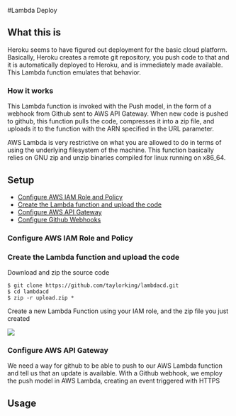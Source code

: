 #Lambda Deploy

## What this is
Heroku seems to have figured out deployment for the basic cloud platform. Basically, Heroku creates a remote git repository, you push code to that and it is automatically deployed to Heroku, and is immediately made available. This Lambda function emulates that behavior. 

### How it works
This Lambda function is invoked with the Push model, in the form of a webhook from Github sent to AWS API Gateway. When new code is pushed to github, this function pulls the code, compresses it into a zip file, and uploads it to the function with the ARN specified in the URL parameter.

AWS Lambda is very restrictive on what you are allowed to do in terms of using the underlying filesystem of the machine. This function basically relies on GNU zip and unzip binaries compiled for linux running on x86_64. 

## Setup
* [Configure AWS IAM Role and Policy]()
* [Create the Lambda function and upload the code
]()
* [Configure AWS API Gateway]()
* [Configure Github Webhooks]()

### Configure AWS IAM Role and Policy


### Create the Lambda function and upload the code

Download and zip the source code

```{sh}
$ git clone https://github.com/taylorking/lambdacd.git
$ cd lambdacd
$ zip -r upload.zip *
```

Create a new Lambda Function using your IAM role, and the zip file you just created

![](http://i.imgur.com/dA31cQQ.png)

### Configure AWS API Gateway

We need a way for github to be able to push to our AWS Lambda function and tell us that an update is available. With a Github webhook, we employ the push model in AWS Lambda, creating an event triggered with HTTPS


## Usage
